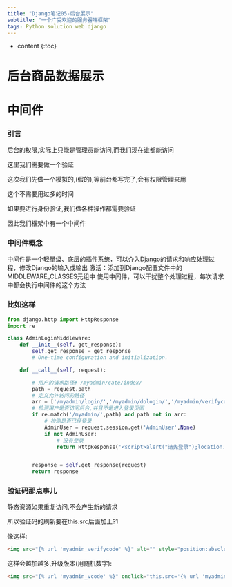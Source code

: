 ```yaml
---
title: "Django笔记05-后台展示"
subtitle: "一个广受欢迎的服务器端框架"
tags: Python solution web django
---
```




* content
{:toc}





# 后台商品数据展示

# 中间件
### 引言
后台的权限,实际上只能是管理员能访问,而我们现在谁都能访问

这里我们需要做一个验证

这次我们先做一个模拟的,(假的),等前台都写完了,会有权限管理来用

这个不需要用过多的时间

如果要进行身份验证,我们做各种操作都需要验证

因此我们框架中有一个中间件

### 中间件概念
中间件是一个轻量级、底层的插件系统，可以介入Django的请求和响应处理过程，修改Django的输入或输出
激活：添加到Django配置文件中的MIDDLEWARE_CLASSES元组中
使用中间件，可以干扰整个处理过程，每次请求中都会执行中间件的这个方法

### 比如这样
```python
from django.http import HttpResponse
import re

class AdminLoginMiddleware:
    def __init__(self, get_response):
        self.get_response = get_response
        # One-time configuration and initialization.

    def __call__(self, request):

        # 用户的请求路径# /myadmin/cate/index/
        path = request.path
        # 定义允许访问的路径
        arr = ['/myadmin/login/','/myadmin/dologin/','/myadmin/verifycode/']
        # 检测用户是否访问后台,并且不是进入登录页面
        if re.match('/myadmin/',path) and path not in arr:
            # 检测是否已经登录
            AdminUser = request.session.get('AdminUser',None)
            if not AdminUser:
                # 没有登录
                return HttpResponse('<script>alert("请先登录");location.href="/myadmin/login/"</script>')


        response = self.get_response(request)
        return response
```

### 验证码那点事儿

静态资源如果重复访问,不会产生新的请求

所以验证码的刷新要在this.src后面加上?1

像这样:
```html
<img src="{% url 'myadmin_verifycode' %}" alt="" style="position:absolute; right: 2px; top: 5px" onclick="this.src = this.src+'?1'">
```
这样会越加越多,升级版本(用随机数字):
```html
<img src="{% url 'myadmin_vcode' %}" onclick="this.src='{% url 'myadmin_vcode' %}'+'?'+Math.random()" style="position: absolute;top:-5px;right: 2px;">
```